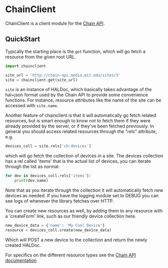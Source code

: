 ChainClient
===========

ChainClient is a client module for the [Chain API][chain].

QuickStart
----------

Typically the starting place is the `get` function, which will go
fetch a resource from the given root URL.

```python
import chainclient

site_url = 'http://chain-api.media.mit.edu/sites/3'
site = chainclient.get(site_url)
```

`site` is an instance of HALDoc, which basically takes advantage of the
hal+json format used by the Chain API to provide some convenience functions.
For instance, resource attributes like the name of the site can be accessed
with `site.name`.

Another feature of chainclient is that it will automatically go fetch related
resources, but is smart enough to know not to fetch them if they were already
provided by the server, or if they've been fetched previously. In general you
should access related resources through the "rels" attribute, e.g.

```python
devices_coll = site.rels['ch:devices']
```

which will go fetch the collection of devices in a site. The devices collection
has a rel called 'items' that is the actual list of devices, you can iterate through
the list as normal:

```python
for dev in devices_coll.rels['items']:
    print(dev.name)
```

Note that as you iterate through the collection it will automatically fetch new
devices as needed. If you have the logging module set to DEBUG you can see logs
of whenever the library fetches over HTTP.

You can create new resources as well, by adding them to any resource with a
'createForm' link, such as our friendly device collection here.

```python
new_device_data = {'name': 'My Cool Device'}
resource = devices_coll.create(new_device_data)
```

Which will POST a new device to the collection and return the newly created
HALDoc.

For specifics on the different resource types see the
[Chain API documentation][chain-doc]

[chain]: https://github.com/ssfrr/chain-api
[chain-doc]: https://github.com/ssfrr/chain-api#general-api-concept-overview
